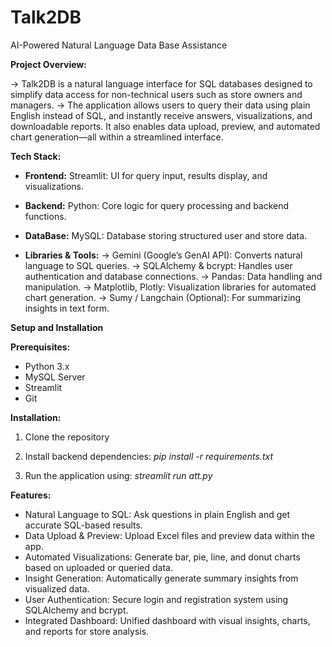 # Talk2DB
AI-Powered Natural Language Data Base Assistance

**Project Overview:**

-> Talk2DB is a natural language interface for SQL databases designed to simplify data access for non-technical users such as store owners and managers. 
-> The application allows users to query their data using plain English instead of SQL, and instantly receive answers, visualizations, and downloadable reports. It also enables data upload, preview, and automated chart generation—all within a streamlined interface.

**Tech Stack:**

- **Frontend:**
Streamlit: UI for query input, results display, and visualizations.

- **Backend:**
Python: Core logic for query processing and backend functions.

- **DataBase:**
MySQL: Database storing structured user and store data.

- **Libraries & Tools:**
-> Gemini (Google’s GenAI API): Converts natural language to SQL queries.
-> SQLAlchemy & bcrypt: Handles user authentication and database connections.
-> Pandas: Data handling and manipulation.
-> Matplotlib, Plotly: Visualization libraries for automated chart generation.
-> Sumy / Langchain (Optional): For summarizing insights in text form.

**Setup and Installation**

**Prerequisites:**
- Python 3.x
- MySQL Server
- Streamlit
- Git

**Installation:**

1. Clone the repository

2. Install backend dependencies:
_pip install -r requirements.txt_

3. Run the application using:
_streamlit run att.py_

**Features:**

- Natural Language to SQL: Ask questions in plain English and get accurate SQL-based results.
- Data Upload & Preview: Upload Excel files and preview data within the app.
- Automated Visualizations: Generate bar, pie, line, and donut charts based on uploaded or queried data.
- Insight Generation: Automatically generate summary insights from visualized data.
- User Authentication: Secure login and registration system using SQLAlchemy and bcrypt.
- Integrated Dashboard: Unified dashboard with visual insights, charts, and reports for store analysis.
